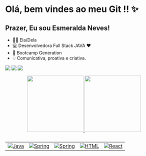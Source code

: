 <h1>Olá, bem vindes ao meu Git !! ✨ </h1> 
<h2>Prazer, Eu sou Esmeralda Neves! </h2>  



- 🙋‍♀️ Ela/Dela
- 💻 Desenvolvedora Full Stack JAVA ❤
- 🚀 Bootcamp Generation
- 💡 Comunicativa, proativa e criativa.

<a href="https://www.linkedin.com/in/esmeraldaneves/" target="_blank"><img src="https://img.shields.io/badge/-LinkedIn-%230077B5?style=for-the-badge&logo=linkedin&logoColor=white" target="_blank"></a> 
<a href="https://www.instagram.com/afro.cracia" target="_blank"><img src="https://img.shields.io/badge/-Instagram-%23E4405F?style=for-the-badge&logo=instagram&logoColor=white" target="_blank"></a>
   <a href = "mailto:egaabs9@gmail.com"><img src="https://img.shields.io/badge/-Gmail-%23333?style=for-the-badge&logo=gmail&logoColor=white" target="_blank"></a>

<div align="center">
  <a href="https://github.com/E-neves">
  <img height="180em" src="https://github-readme-stats.vercel.app/api?username=E-neves&show_icons=true&theme=dracula&include_all_commits=true&count_private=true"/>
  <img height="180em" src="https://github-readme-stats.vercel.app/api/top-langs/?username=E-neves&layout=compact&langs_count=7&theme=dracula"/>
</div>

 ##
  
  <table>
    <tr>
       <td><img alt="Java" src="https://img.shields.io/badge/java-%23ED8B00.svg?&style=for-the-badge&logo=java&logoColor=white"/></td>
       <td><img alt="Spring" src="https://img.shields.io/badge/spring-%236DB33F.svg?&style=for-the-badge&logo=spring&logoColor=white"/></td>
       <td><img alt="Spring" src="https://img.shields.io/badge/MySQL-00000F?style=for-the-badge&logo=mysql&logoColor=white"/></td>
       <td><img alt="HTML" src="https://img.shields.io/badge/HTML5-E34F26?style=for-the-badge&logo=html5&logoColor=white"/></td>
       <td><img alt="React" src="https://img.shields.io/badge/React-20232A?style=for-the-badge&logo=react&logoColor=61DAFB"/></td>
    </tr>
</table>
 
##
